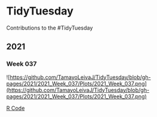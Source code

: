 # TidyTuesday
Contributions to the #TidyTuesday 

## 2021 
### Week 037
![https://github.com/TamayoLeivaJ/TidyTuesday/blob/gh-pages/2021/2021_Week_037/Plots/2021_Week_037.png](https://github.com/TamayoLeivaJ/TidyTuesday/blob/gh-pages/2021/2021_Week_037/Plots/2021_Week_037.png)

[R Code](https://github.com/TamayoLeivaJ/TidyTuesday/blob/gh-pages/2021/2021_Week_037/2021_Week_037.R)
